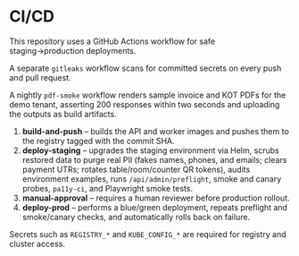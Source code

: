 # CI/CD

This repository uses a GitHub Actions workflow for safe staging→production deployments.

A separate `gitleaks` workflow scans for committed secrets on every push and pull request.

A nightly `pdf-smoke` workflow renders sample invoice and KOT PDFs for the demo tenant, asserting 200 responses within two seconds and uploading the outputs as build artifacts.

1. **build-and-push** – builds the API and worker images and pushes them to the registry tagged with the commit SHA.
2. **deploy-staging** – upgrades the staging environment via Helm, scrubs restored data to purge real PII (fakes names, phones, and emails; clears payment UTRs; rotates table/room/counter QR tokens), audits environment examples, runs `/api/admin/preflight`, smoke and canary probes, `pa11y-ci`, and Playwright smoke tests.
3. **manual-approval** – requires a human reviewer before production rollout.
4. **deploy-prod** – performs a blue/green deployment, repeats preflight and smoke/canary checks, and automatically rolls back on failure.

Secrets such as `REGISTRY_*` and `KUBE_CONFIG_*` are required for registry and cluster access.
